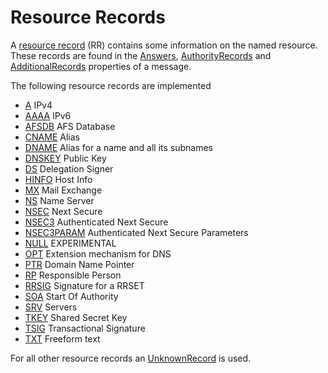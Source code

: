 ﻿# Resource Records

A [resource record](xref:Makaretu.Dns.ResourceRecord) (RR) contains some information on the named resource.  These records are found in the 
[Answers](xref:Makaretu.Dns.Message.Answers), 
[AuthorityRecords](xref:Makaretu.Dns.Message.AuthorityRecords) and
[AdditionalRecords](xref:Makaretu.Dns.Message.AdditionalRecords) properties of a message.

The following resource records are implemented

- [A](xref:Makaretu.Dns.ARecord) IPv4
- [AAAA](xref:Makaretu.Dns.AAAARecord) IPv6
- [AFSDB](xref:Makaretu.Dns.AFSDBRecord) AFS Database
- [CNAME](xref:Makaretu.Dns.CNAMERecord) Alias
- [DNAME](xref:Makaretu.Dns.DNAMERecord) Alias for a name and all its subnames
- [DNSKEY](xref:Makaretu.Dns.DNSKEYRecord) Public Key
- [DS](xref:Makaretu.Dns.DSRecord) Delegation Signer
- [HINFO](xref:Makaretu.Dns.HINFORecord) Host Info
- [MX](xref:Makaretu.Dns.MXRecord) Mail Exchange
- [NS](xref:Makaretu.Dns.NSRecord) Name Server
- [NSEC](xref:Makaretu.Dns.NSECRecord) Next Secure
- [NSEC3](xref:Makaretu.Dns.NSEC3Record) Authenticated Next Secure
- [NSEC3PARAM](xref:Makaretu.Dns.NSEC3PARAMRecord) Authenticated Next Secure Parameters
- [NULL](xref:Makaretu.Dns.NULLRecord) EXPERIMENTAL
- [OPT](xref:Makaretu.Dns.OPTRecord) Extension mechanism for DNS
- [PTR](xref:Makaretu.Dns.PTRRecord) Domain Name Pointer
- [RP](xref:Makaretu.Dns.RPRecord) Responsible Person
- [RRSIG](xref:Makaretu.Dns.RRSIGRecord) Signature for a RRSET
- [SOA](xref:Makaretu.Dns.SOARecord) Start Of Authority
- [SRV](xref:Makaretu.Dns.SRVRecord) Servers
- [TKEY](xref:Makaretu.Dns.TKEYRecord) Shared Secret Key
- [TSIG](xref:Makaretu.Dns.TSIGRecord) Transactional Signature
- [TXT](xref:Makaretu.Dns.TXTRecord) Freeform text

For all other resource records an [UnknownRecord](xref:Makaretu.Dns.UnknownRecord) is used.

